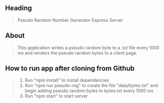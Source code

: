 ## Heading ##
  > Pseudo Random Number Generator Express Server

## About ##
  > This application writes a pseudo random byte to a .txt file every 1000 ms and renders the pseudo random bytes to a client page.

## How to run app after cloning from Github ##
  > 1. Run "npm install" to install dependencies
  > 2. Run "npm run pseudo-rng" to create the file "data/bytes.txt" and begin adding pseudo random bytes to bytes.txt every 1000 ms
  > 3. Run "npm start" to start server


